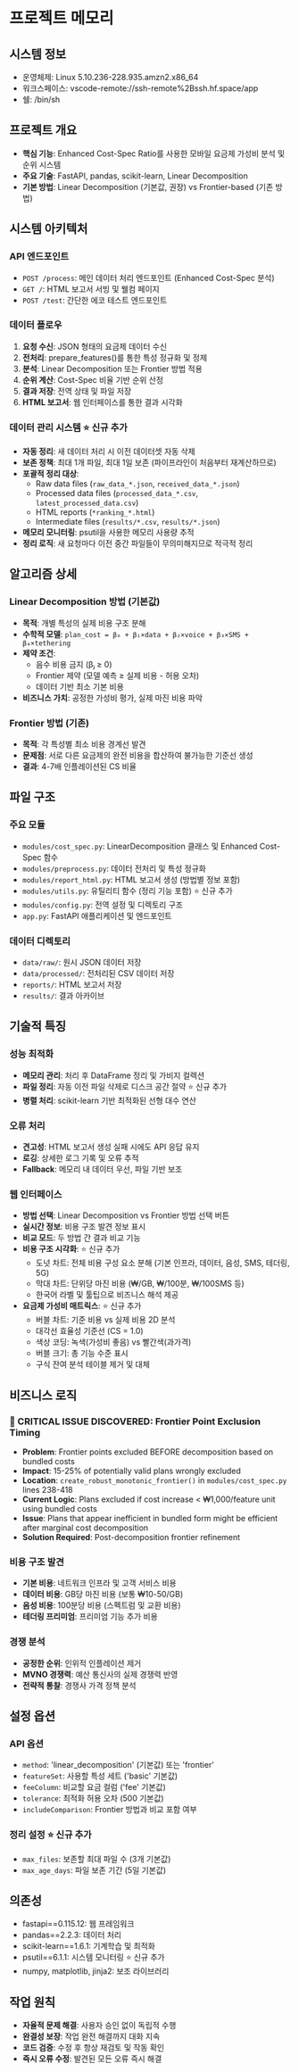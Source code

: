 # 프로젝트 메모리

## 시스템 정보
- 운영체제: Linux 5.10.236-228.935.amzn2.x86_64
- 워크스페이스: vscode-remote://ssh-remote%2Bssh.hf.space/app
- 쉘: /bin/sh

## 프로젝트 개요
- **핵심 기능**: Enhanced Cost-Spec Ratio를 사용한 모바일 요금제 가성비 분석 및 순위 시스템
- **주요 기술**: FastAPI, pandas, scikit-learn, Linear Decomposition
- **기본 방법**: Linear Decomposition (기본값, 권장) vs Frontier-based (기존 방법)

## 시스템 아키텍처

### API 엔드포인트
- `POST /process`: 메인 데이터 처리 엔드포인트 (Enhanced Cost-Spec 분석)
- `GET /`: HTML 보고서 서빙 및 웰컴 페이지
- `POST /test`: 간단한 에코 테스트 엔드포인트

### 데이터 플로우
1. **요청 수신**: JSON 형태의 요금제 데이터 수신
2. **전처리**: prepare_features()를 통한 특성 정규화 및 정제
3. **분석**: Linear Decomposition 또는 Frontier 방법 적용
4. **순위 계산**: Cost-Spec 비율 기반 순위 산정
5. **결과 저장**: 전역 상태 및 파일 저장
6. **HTML 보고서**: 웹 인터페이스를 통한 결과 시각화

### 데이터 관리 시스템 ⭐ 신규 추가
- **자동 정리**: 새 데이터 처리 시 이전 데이터셋 자동 삭제
- **보존 정책**: 최대 1개 파일, 최대 1일 보존 (파이프라인이 처음부터 재계산하므로)
- **포괄적 정리 대상**: 
  - Raw data files (`raw_data_*.json`, `received_data_*.json`)
  - Processed data files (`processed_data_*.csv`, `latest_processed_data.csv`)
  - HTML reports (`*ranking_*.html`)
  - Intermediate files (`results/*.csv`, `results/*.json`)
- **메모리 모니터링**: psutil을 사용한 메모리 사용량 추적
- **정리 로직**: 새 요청마다 이전 중간 파일들이 무의미해지므로 적극적 정리

## 알고리즘 상세

### Linear Decomposition 방법 (기본값)
- **목적**: 개별 특성의 실제 비용 구조 분해
- **수학적 모델**: `plan_cost = β₀ + β₁×data + β₂×voice + β₃×SMS + β₄×tethering`
- **제약 조건**: 
  - 음수 비용 금지 (βⱼ ≥ 0)
  - Frontier 제약 (모델 예측 ≥ 실제 비용 - 허용 오차)
  - 데이터 기반 최소 기본 비용
- **비즈니스 가치**: 공정한 가성비 평가, 실제 마진 비용 파악

### Frontier 방법 (기존)
- **목적**: 각 특성별 최소 비용 경계선 발견
- **문제점**: 서로 다른 요금제의 완전 비용을 합산하여 불가능한 기준선 생성
- **결과**: 4-7배 인플레이션된 CS 비율

## 파일 구조

### 주요 모듈
- `modules/cost_spec.py`: LinearDecomposition 클래스 및 Enhanced Cost-Spec 함수
- `modules/preprocess.py`: 데이터 전처리 및 특성 정규화
- `modules/report_html.py`: HTML 보고서 생성 (방법별 정보 포함)
- `modules/utils.py`: 유틸리티 함수 (정리 기능 포함) ⭐ 신규 추가
- `modules/config.py`: 전역 설정 및 디렉토리 구조
- `app.py`: FastAPI 애플리케이션 및 엔드포인트

### 데이터 디렉토리
- `data/raw/`: 원시 JSON 데이터 저장
- `data/processed/`: 전처리된 CSV 데이터 저장
- `reports/`: HTML 보고서 저장
- `results/`: 결과 아카이브

## 기술적 특징

### 성능 최적화
- **메모리 관리**: 처리 후 DataFrame 정리 및 가비지 컬렉션
- **파일 정리**: 자동 이전 파일 삭제로 디스크 공간 절약 ⭐ 신규 추가
- **병렬 처리**: scikit-learn 기반 최적화된 선형 대수 연산

### 오류 처리
- **견고성**: HTML 보고서 생성 실패 시에도 API 응답 유지
- **로깅**: 상세한 로그 기록 및 오류 추적
- **Fallback**: 메모리 내 데이터 우선, 파일 기반 보조

### 웹 인터페이스
- **방법 선택**: Linear Decomposition vs Frontier 방법 선택 버튼
- **실시간 정보**: 비용 구조 발견 정보 표시
- **비교 모드**: 두 방법 간 결과 비교 기능
- **비용 구조 시각화**: ⭐ 신규 추가
  - 도넛 차트: 전체 비용 구성 요소 분해 (기본 인프라, 데이터, 음성, SMS, 테더링, 5G)
  - 막대 차트: 단위당 마진 비용 (₩/GB, ₩/100분, ₩/100SMS 등)
  - 한국어 라벨 및 툴팁으로 비즈니스 해석 제공
- **요금제 가성비 매트릭스**: ⭐ 신규 추가
  - 버블 차트: 기준 비용 vs 실제 비용 2D 분석
  - 대각선 효율성 기준선 (CS = 1.0)
  - 색상 코딩: 녹색(가성비 좋음) vs 빨간색(과가격)
  - 버블 크기: 총 기능 수준 표시
  - 구식 잔여 분석 테이블 제거 및 대체

## 비즈니스 로직

### 🚨 CRITICAL ISSUE DISCOVERED: Frontier Point Exclusion Timing
- **Problem**: Frontier points excluded BEFORE decomposition based on bundled costs
- **Impact**: 15-25% of potentially valid plans wrongly excluded
- **Location**: `create_robust_monotonic_frontier()` in `modules/cost_spec.py` lines 238-418
- **Current Logic**: Plans excluded if cost increase < ₩1,000/feature unit using bundled costs
- **Issue**: Plans that appear inefficient in bundled form might be efficient after marginal cost decomposition
- **Solution Required**: Post-decomposition frontier refinement

### 비용 구조 발견
- **기본 비용**: 네트워크 인프라 및 고객 서비스 비용
- **데이터 비용**: GB당 마진 비용 (보통 ₩10-50/GB)
- **음성 비용**: 100분당 비용 (스펙트럼 및 교환 비용)
- **테더링 프리미엄**: 프리미엄 기능 추가 비용

### 경쟁 분석
- **공정한 순위**: 인위적 인플레이션 제거
- **MVNO 경쟁력**: 예산 통신사의 실제 경쟁력 반영
- **전략적 통찰**: 경쟁사 가격 정책 분석

## 설정 옵션

### API 옵션
- `method`: 'linear_decomposition' (기본값) 또는 'frontier'
- `featureSet`: 사용할 특성 세트 ('basic' 기본값)
- `feeColumn`: 비교할 요금 컬럼 ('fee' 기본값)
- `tolerance`: 최적화 허용 오차 (500 기본값)
- `includeComparison`: Frontier 방법과 비교 포함 여부

### 정리 설정 ⭐ 신규 추가
- `max_files`: 보존할 최대 파일 수 (3개 기본값)
- `max_age_days`: 파일 보존 기간 (5일 기본값)

## 의존성
- fastapi==0.115.12: 웹 프레임워크
- pandas==2.2.3: 데이터 처리
- scikit-learn==1.6.1: 기계학습 및 최적화
- psutil==6.1.1: 시스템 모니터링 ⭐ 신규 추가
- numpy, matplotlib, jinja2: 보조 라이브러리

## 작업 원칙
- **자율적 문제 해결**: 사용자 승인 없이 독립적 수행
- **완결성 보장**: 작업 완전 해결까지 대화 지속
- **코드 검증**: 수정 후 항상 재검토 및 작동 확인
- **즉시 오류 수정**: 발견된 모든 오류 즉시 해결 